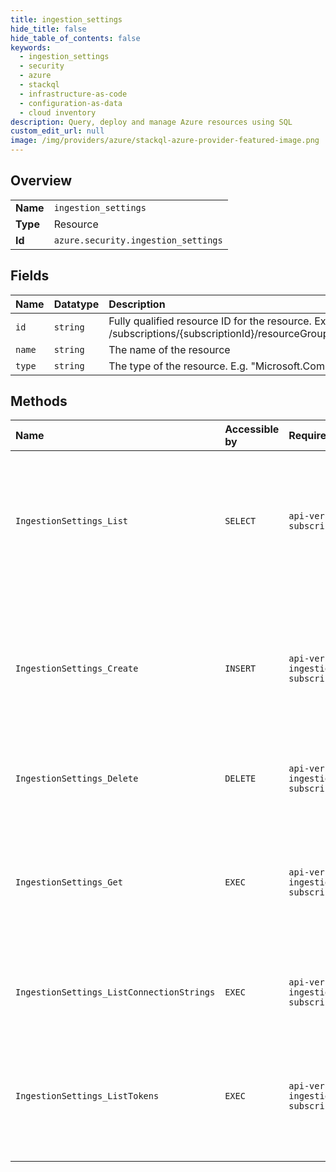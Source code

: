 ```yaml
---
title: ingestion_settings
hide_title: false
hide_table_of_contents: false
keywords:
  - ingestion_settings
  - security
  - azure    
  - stackql
  - infrastructure-as-code
  - configuration-as-data
  - cloud inventory
description: Query, deploy and manage Azure resources using SQL
custom_edit_url: null
image: /img/providers/azure/stackql-azure-provider-featured-image.png
---
```

  
    

## Overview
<table><tbody>
<tr><td><b>Name</b></td><td><code>ingestion_settings</code></td></tr>
<tr><td><b>Type</b></td><td>Resource</td></tr>
<tr><td><b>Id</b></td><td><code>azure.security.ingestion_settings</code></td></tr>
</tbody></table>

## Fields
| Name | Datatype | Description |
|:-----|:---------|:------------|
| `id` | `string` | Fully qualified resource ID for the resource. Ex - /subscriptions/{subscriptionId}/resourceGroups/{resourceGroupName}/providers/{resourceProviderNamespace}/{resourceType}/{resourceName} |
| `name` | `string` | The name of the resource |
| `type` | `string` | The type of the resource. E.g. "Microsoft.Compute/virtualMachines" or "Microsoft.Storage/storageAccounts" |
## Methods
| Name | Accessible by | Required Params | Description |
|:-----|:--------------|:----------------|:------------|
| `IngestionSettings_List` | `SELECT` | `api-version, subscriptionId` | Settings for ingesting security data and logs to correlate with resources associated with the subscription. |
| `IngestionSettings_Create` | `INSERT` | `api-version, ingestionSettingName, subscriptionId` | Create setting for ingesting security data and logs to correlate with resources associated with the subscription. |
| `IngestionSettings_Delete` | `DELETE` | `api-version, ingestionSettingName, subscriptionId` | Deletes the ingestion settings for this subscription. |
| `IngestionSettings_Get` | `EXEC` | `api-version, ingestionSettingName, subscriptionId` | Settings for ingesting security data and logs to correlate with resources associated with the subscription. |
| `IngestionSettings_ListConnectionStrings` | `EXEC` | `api-version, ingestionSettingName, subscriptionId` | Connection strings for ingesting security scan logs and data. |
| `IngestionSettings_ListTokens` | `EXEC` | `api-version, ingestionSettingName, subscriptionId` | Returns the token that is used for correlating ingested telemetry with the resources in the subscription. |
